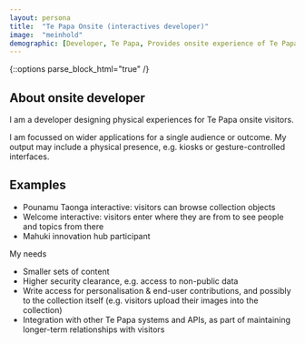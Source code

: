 ```yaml
---
layout: persona
title:  "Te Papa Onsite (interactives developer)"
image:  "meinhold"
demographic: [Developer, Te Papa, Provides onsite experience of Te Papa collections, Real-time access]
---
```


{::options parse_block_html="true" /}
<div class="col">

## About onsite developer

I am a developer designing physical experiences for Te Papa onsite visitors.  

I am focussed on wider applications for a single audience or outcome. 
My output may include a physical presence, e.g. kiosks or gesture-controlled interfaces.

</div>
<div class="col">

## Examples

* Pounamu Taonga interactive: visitors can browse collection objects
* Welcome interactive: visitors enter where they are from to see people and topics from there
* Mahuki innovation hub participant

</div>
<div class="col">

My needs

* Smaller sets of content
* Higher security clearance, e.g. access to non-public data
* Write access for personalisation & end-user contributions, and possibly to the collection itself (e.g. visitors upload their images into the collection)
* Integration with other Te Papa systems and APIs, as part of maintaining longer-term relationships with visitors

</div>
